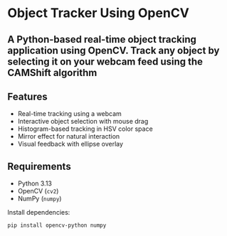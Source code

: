 # Object Tracker Using OpenCV

A Python-based real-time object tracking application using OpenCV. Track any object by selecting it on your webcam feed using the **CAMShift algorithm**
---

## Features

- Real-time tracking using a webcam
- Interactive object selection with mouse drag
- Histogram-based tracking in HSV color space
- Mirror effect for natural interaction
- Visual feedback with ellipse overlay


## Requirements

- Python 3.13
- OpenCV (`cv2`)  
- NumPy (`numpy`)

Install dependencies:

```bash
pip install opencv-python numpy
